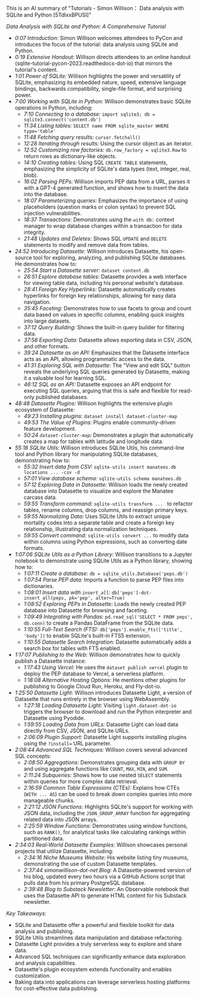 This is an AI summary of "Tutorials - Simon Willison： Data analysis with SQLite and Python [5TdIxxBPUSI]"

*Data Analysis with SQLite and Python: A Comprehensive Tutorial*

* *0:07 Introduction:* Simon Willison welcomes attendees to PyCon and introduces the focus of the tutorial: data analysis using SQLite and Python.
* *0:19 Extensive Handout:* Willison directs attendees to an online handout (sqlite-tutorial-pycon-2023.readthedocs-dot-io) that mirrors the tutorial's content.
* *1:01 Power of SQLite:*  Willison highlights the power and versatility of SQLite, emphasizing its embedded nature, speed, extensive language bindings, backwards compatibility, single-file format, and surprising power.
* *7:00 Working with SQLite in Python:* Willison demonstrates basic SQLite operations in Python, including:
    * *7:10 Connecting to a database:*  `import sqlite3; db = sqlite3.connect('content.db')`
    * *11:34 Listing tables:* `SELECT name FROM sqlite_master WHERE type='table'`
    * *11:48 Fetching query results:* `cursor.fetchall()`
    * *12:28 Iterating through results:*  Using the cursor object as an iterator.
    * *12:52 Customizing row factories:*  `db.row_factory = sqlite3.Row` to return rows as dictionary-like objects. 
    * *14:10 Creating tables:* Using SQL `CREATE TABLE` statements, emphasizing the simplicity of SQLite's data types (text, integer, real, blob).
    * *16:02 Parsing PEPs:* Willison imports PEP data from a URL, parses it with a GPT-4 generated function, and shows how to insert the data into the database.
    * *18:07 Parameterizing queries:* Emphasizes the importance of using placeholders (question marks or colon syntax) to prevent SQL injection vulnerabilities.
    * *18:37 Transactions:* Demonstrates using the `with db:` context manager to wrap database changes within a transaction for data integrity.
    * *21:48 Updates and Deletes:*  Shows SQL `UPDATE` and `DELETE` statements to modify and remove data from tables.
* *24:52 Introducing Datasette:* Willison introduces Datasette, his open-source tool for exploring, analyzing, and publishing SQLite databases. He demonstrates how to:
    * *25:54 Start a Datasette server:* `dataset content.db`
    * *26:51 Explore database tables:* Datasette provides a web interface for viewing table data, including his personal website's database.
    * *28:41 Foreign Key Hyperlinks:* Datasette automatically creates hyperlinks for foreign key relationships, allowing for easy data navigation.
    * *35:45 Faceting:* Demonstrates how to use facets to group and count data based on values in specific columns, enabling quick insights into large datasets.
    * *37:12 Query Building:* Shows the built-in query builder for filtering data.
    * *37:58 Exporting Data:*  Datasette allows exporting data in CSV, JSON, and other formats.
    * *39:24 Datasette as an API:* Emphasizes that the Datasette interface acts as an API, allowing programmatic access to the data.
    * *41:31 Exploring SQL with Datasette:*  The "View and edit SQL" button reveals the underlying SQL queries generated by Datasette, making it a valuable tool for learning SQL. 
    * *46:12 SQL as an API:* Datasette exposes an API endpoint for executing SQL queries, arguing that this is safe and flexible for read-only published databases. 
* *48:48 Datasette Plugins:* Willison highlights the extensive plugin ecosystem of Datasette:
    * *49:23 Installing plugins:* `dataset install dataset-cluster-map`
    * *49:53 The Value of Plugins:*  Plugins enable community-driven feature development.
    * *50:24 `dataset-cluster-map`:*  Demonstrates a plugin that automatically creates a map for tables with latitude and longitude data.
* *55:18 SQLite Utils:* Willison introduces SQLite Utils, his command-line tool and Python library for manipulating SQLite databases, demonstrating how to:
    * *55:32 Insert data from CSV:*  `sqlite-utils insert manatees.db locations ... -csv -d` 
    * *57:01 View database schema:* `sqlite-utils schema manatees.db`
    * *57:12 Exploring Data in Datasette:*  Willison loads the newly created database into Datasette to visualize and explore the Manatee carcass data.
    * *59:55 Transform command:* `sqlite-utils transform ... ` to refactor tables, rename columns, drop columns, and reassign primary keys.
    * *59:55 Normalizing Data:*  Uses SQLite Utils to extract unique mortality codes into a separate table and create a foreign key relationship, illustrating data normalization techniques. 
    * *59:55 Convert command:*  `sqlite-utils convert ...` to modify data within columns using Python expressions, such as converting date formats. 
* *1:07:06 SQLite Utils as a Python Library:* Willison transitions to a Jupyter notebook to demonstrate using SQLite Utils as a Python library, showing how to:
    * *1:07:11 Create a database:*  `db = sqlite_utils.Database('peps.db')`
    * *1:07:54 Parse PEP data:* Imports a function to parse PEP files into dictionaries.
    * *1:08:01 Insert data with `insert_all`:*  `db['peps']-dot-insert_all(peps, pk='pep', alter=True)`
    * *1:08:52 Exploring PEPs in Datasette:* Loads the newly created PEP database into Datasette for browsing and faceting. 
    * *1:09:49 Integrating with Pandas:* `pd.read_sql('SELECT * FROM peps', db.conn)` to create a Pandas DataFrame from the SQLite data.
    * *1:10:55 Full-Text Search (FTS):*  `db['peps'].enable_fts(['title', 'body'])` to enable SQLite's built-in FTS5 extension.
    * *1:10:55 Datasette Search Integration:*  Datasette automatically adds a search box for tables with FTS enabled.
* *1:17:07 Publishing to the Web:* Willison demonstrates how to quickly publish a Datasette instance:
    * *1:17:43 Using Vercel:*  He uses the `dataset publish vercel` plugin to deploy the PEP database to Vercel, a serverless platform.
    * *1:18:08 Alternative Hosting Options:*  He mentions other plugins for publishing to Google Cloud Run, Heroku, and Fly-dot-io. 
* *1:25:50 Datasette Light:* Willison introduces Datasette Light, a version of Datasette that runs entirely in the browser using WebAssembly.
    * *1:27:18 Loading Datasette Light:* Visiting `light.dataset-dot-io` triggers the browser to download and run the Python interpreter and Datasette using Pyodide.
    * *1:59:55 Loading Data from URLs:* Datasette Light can load data directly from CSV, JSON, and SQLite URLs.
    * *2:06:09 Plugin Support:*  Datasette Light supports installing plugins using the `?install=` URL parameter.
* *2:08:44 Advanced SQL Techniques:* Willison covers several advanced SQL concepts:
    * *2:08:50 Aggregations:* Demonstrates grouping data with `GROUP BY` and using aggregate functions like `COUNT`, `MAX`, `MIN`, and `SUM`.
    * *2:11:24 Subqueries:* Shows how to use nested `SELECT` statements within queries for more complex data retrieval.
    * *2:16:59 Common Table Expressions (CTEs):*  Explains how CTEs (`WITH ... AS`) can be used to break down complex queries into more manageable chunks.
    * *2:21:12 JSON Functions:* Highlights SQLite's support for working with JSON data, including the `JSON_GROUP_ARRAY` function for aggregating related data into JSON arrays. 
    * *2:25:59 Window Functions:* Demonstrates using window functions, such as `RANK()`, for analytical tasks like calculating rankings within partitioned data. 
* *2:34:03 Real-World Datasette Examples:*  Willison showcases personal projects that utilize Datasette, including:
    * *2:34:16 Niche Museums Website:* His website listing tiny museums, demonstrating the use of custom Datasette templates.
    * *2:37:44  simonwillison-dot-net Blog:* A Datasette-powered version of his blog, updated every two hours via a GitHub Actions script that pulls data from his primary PostgreSQL database.
    * *2:39:48 Blog to Substack Newsletter:*  An Observable notebook that uses the Datasette API to generate HTML content for his Substack newsletter.

*Key Takeaways:*

* SQLite and Datasette offer a powerful and flexible toolkit for data analysis and publishing.
* SQLite Utils streamlines data manipulation and database refactoring.
* Datasette Light provides a truly serverless way to explore and share data.
* Advanced SQL techniques can significantly enhance data exploration and analysis capabilities.
* Datasette's plugin ecosystem extends functionality and enables customization.
* Baking data into applications can leverage serverless hosting platforms for cost-effective data publishing. 
